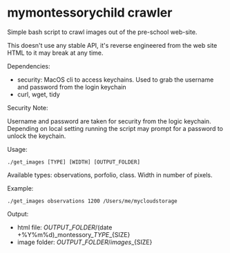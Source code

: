 # mymontessorychild crawler

Simple bash script to crawl images out of the pre-school web-site.

This doesn't use any stable API, it's reverse engineered from the web
site HTML to it may break at any time.

Dependencies:
* security: MacOS cli to access keychains. Used to grab the username
  and password from the login keychain
* curl, wget, tidy

Security Note:

Username and password are taken for security from the logic keychain.
Depending on local setting running the script may prompt for a password
to unlock the keychain.

Usage:

    ./get_images [TYPE] [WIDTH] [OUTPUT_FOLDER]
    
Available types: observations, porfolio, class.
Width in number of pixels.

Example:

    ./get_images observations 1200 /Users/me/mycloudstorage

Output:
* html file: $OUTPUT\_FOLDER/$(date +%Y%m%d)\_montessory\_${TYPE}\_${SIZE}
* image folder: $OUTPUT\_FOLDER/images\_${SIZE}
